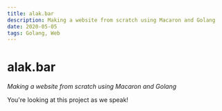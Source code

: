 ```yaml
---
title: alak.bar
description: Making a website from scratch using Macaron and Golang
date: 2020-05-05
tags: Golang, Web
---
```


# alak.bar
*Making a website from scratch using Macaron and Golang*

You're looking at this project as we speak!